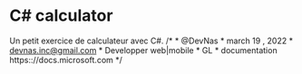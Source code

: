 # C# calculator
Un petit exercice de calculateur avec C#.
/*
             * @DevNas
             * march 19 , 2022
             * devnas.inc@gmail.com
             * Developper web|mobile
             * GL
             * documentation https:://docs.microsoft.com
             */
